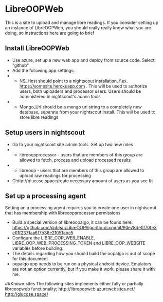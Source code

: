 # LibreOOPWeb

This is a site to upload and manage libre readings. 
If you consider setting up an instance of LibreOOPWeb, you should really really know what you are doing, so instructions here are going to brief

## Install LibreOOPWeb
* Use azure, set up a new web app and deploy from source code. Select "github"
* Add the following app settings:
* * NS_Host should point to a nightscout installation, f.ex. https://somesite.herokuapp.com . This will be used to authorize users, both uploaders and processor users. Users should be administered in nightscout's admin tools
* * Mongo_Url should be a mongo uri string to a completely new database, separate from your nightscout install. This will be used to store libre readings

## Setup users in nightscout
* Go to your nightscout site admin tools. Set up two new roles
* * libreoopprocessor - users that are members of this group are allowed to fetch, process and upload processed results
* * libreoop - users that are members of this group are allowed to upload raw readings for processing
* Chttp://glucose.space/reate necessary amount of users as you see fit

## Set up a processing agent
Setting on a processing agent requires you to create one user in nightscout that has membership with libreoopprocessor permissions
* Build a special version of libreoopalgo, it can be found here: https://github.com/dabear/LibreOOPAlgorithm/commit/90e78de0f70fe3c01f2371aa6f7b36e21051abc5
* Configure the LIBRE_OOP_WEB_ENABLE, LIBRE_OOP_WEB_PROCESSING_TOKEN and LIBRE_OOP_WEBSITE variables before building. 
* The details regarding how you should build the oopalgo is out of scope for this document
* oopalgo app needs to be run on a physical android device. Emulators are not an option currently, but if you make it work, please share it with me.

##Known sites
The following sites implements either fully or partially libreoopweb functionality;
http://libreoopweb.azurewebsites.net/
http://glucose.space/
